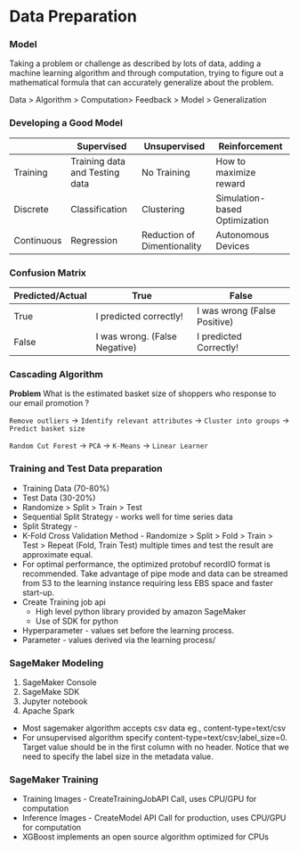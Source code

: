 # Data Preparation
### Model
Taking a problem or challenge as described by lots of data, adding a machine learning algorithm and through computation, trying to figure out a mathematical formula that can accurately generalize about the problem.

Data > Algorithm > Computation> Feedback > Model > Generalization

    
### Developing a Good Model

  | | Supervised | Unsupervised | Reinforcement |
  | --- |  --- |  --- |  --- | 
  | Training | Training data and Testing data | No Training | How to maximize reward |
  | Discrete | Classification | Clustering | Simulation-based Optimization|
  | Continuous | Regression | Reduction of Dimentionality | Autonomous Devices |

### Confusion Matrix
  
  |Predicted/Actual | True | False |
  | --- | --- | --- | 
  | True | I predicted correctly!        | I was wrong (False Positive)|
  | False| I was wrong. (False Negative) | I predicted Correctly! |

### Cascading Algorithm
__Problem__ What is the estimated basket size of shoppers who response to our email promotion ?

  `Remove outliers` -> `Identify relevant attributes` -> `Cluster into groups` -> `Predict basket size`

  `Random Cut Forest` -> `PCA` -> `K-Means` -> `Linear Learner` 

### Training and Test Data preparation
  * Training Data (70-80%)
  * Test Data (30-20%)
  * Randomize > Split > Train > Test
  * Sequential Split Strategy - works well for time series data
  * Split Strategy - 
  * K-Fold Cross Validation Method - Randomize > Split > Fold > Train > Test > Repeat (Fold, Train Test) multiple times and test the result are approximate equal.
  * For optimal performance, the optimized protobuf recordIO format is recommended. Take advantage of pipe mode and data can be streamed from S3 to the learning instance requiring less EBS space and faster start-up.
* Create Training job api
  * High level python library provided by amazon SageMaker 
  * Use of SDK for python
* Hyperparameter - values set before the learning process.
* Parameter - values derived via the learning process/
  
### SageMaker Modeling
  1. SageMaker Console
  1. SageMake SDK
  1. Jupyter notebook
  1. Apache Spark
 
* Most sagemaker algorithm accepts csv data eg., content-type=text/csv
* For unsupervised algorithm specify content-type=text/csv;label_size=0. Target value should be in the first column with no header. Notice that we need to specify the label size in the metadata value.

### SageMaker Training
* Training Images - CreateTrainingJobAPI Call, uses CPU/GPU for computation
* Inference Images - CreateModel API Call for production, uses CPU/GPU for computation
* XGBoost implements an open source algorithm optimized for CPUs
